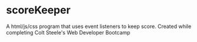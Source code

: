 # scoreKeeper
A html/js/css program that uses event listeners to keep score. Created while completing Colt Steele's Web Developer Bootcamp
